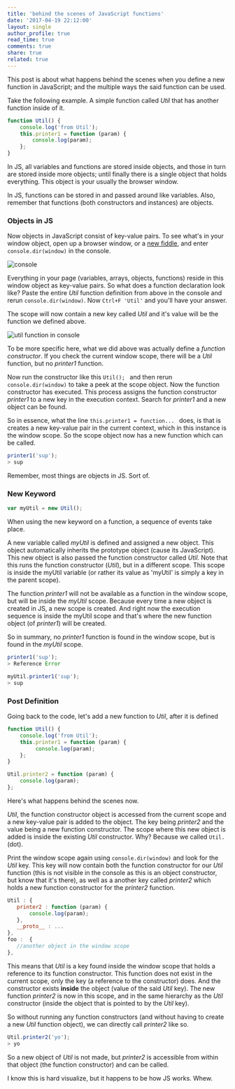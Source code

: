 ```yaml
---
title: 'behind the scenes of JavaScript functions'
date: '2017-04-19 22:12:00'
layout: single
author_profile: true
read_time: true
comments: true
share: true
related: true
---
```


This post is about what happens behind the scenes when you define a new function in JavaScript; and the multiple ways the said function can be used.

Take the following example.  A simple function called *Util* that has another function inside of it. 

```javascript
function Util() {
    console.log('from Util');	
    this.printer1 = function (param) {
        console.log(param);
    };
}
```

In JS, all variables and functions are stored inside objects, and those in turn are stored inside more objects; until finally there is a single object that holds everything. This object is your usually the browser window.

In JS, functions can be stored in and passed around like variables. Also, remember that functions (both constructors and instances) are objects.



### Objects in JS

Now objects in JavaScript consist of key-value pairs. To see what's in your window object, open up a browser window, or a [new fiddle](https://jsfiddle.net/6tdp5gaw/), and enter `console.dir(window)` in the console. 

![console](http://uvinw.github.io/assets/images/consolewindow.png)

Everything in your page (variables, arrays, objects, functions) reside in this window object as key-value pairs. So what does a function declaration look like? Paste the entire *Util* function definition from above in the console and rerun `console.dir(window)`. Now `Ctrl+F 'Util'` and you'll have your answer.

The scope will now contain a new key called *Util* and it's value will be the function we defined above.

![util function in console](http://uvinw.github.io/assets/images/consoleutilfunction.PNG)

To be more specific here, what we did above was actually define a *function constructor*.  If you check the current window scope, there will be a *Util* function, but no *printer1* function. 

Now run the constructor like this `Util(); ` and then rerun `console.dir(window)` to take a peek at the scope object. Now the function constructor has executed. This process assigns the function constructor *printer1* to a new key in the execution context. Search for *printer1* and a new object can be found. 

So in essence, what the line `this.printer1 = function... ` does, is that is creates a new key-value pair in the current context, which in this instance is the window scope. So the scope object now has a new function which can be called.

```javascript
printer1('sup');
> sup
```

Remember, most things are objects in JS. Sort of.



### New Keyword

```javascript
var myUtil = new Util();
```

When using the new keyword on a function, a sequence of events take place. 

A new variable called *myUtil* is defined and assigned a new object. This object automatically inherits the prototype object (cause its JavaScript). This new object is also passed the function constructor called *Util*. Note that this runs the function constructor (*Util*), but in a different scope. This scope is inside the myUtil variable (or rather its value as 'myUtil' is simply a key in the parent scope).

The function *printer1* will not be available as a function in the window scope, but will be inside the *myUtil* scope. Because every time a new object is created in JS, a new scope is created. And right now the execution sequence is inside the myUtil scope and that's where the new function object (of *printer1*) will be created. 

So in summary, no *printer1* function is found in the window scope, but is found in the *myUtil* scope. 

```javascript
printer1('sup');
> Reference Error

myUtil.printer1('sup');
> sup
```



### Post Definition

Going back to the code, let's add a new function to *Util*, after it is defined

```javascript
function Util() {
  	console.log('from Util');	
  	this.printer1 = function (param) {
         console.log(param);
  	};
}

Util.printer2 = function (param) {
    console.log(param);
};
```

Here's what happens behind the scenes now. 

*Util*, the function constructor object is accessed from the current scope and a new key-value pair is added to the object. The key being *printer2* and the value being a new function constructor. The scope where this new object is added is inside the existing *Util* constructor. Why? Because we called `Util.`(dot).

Print the window scope again using `console.dir(window)` and look for the *Util* key. This key will now contain both the function constructor for our *Util* function (this is not visible in the console as this is an object constructor, but know that it's there), as well as a another key called *printer2* which holds a new function constructor for the *printer2* function. 

```javascript
Util : {
   printer2 : function (param) {
       console.log(param);
   },
   __proto__ : ...
}, 
foo :  {
   //another object in the window scope
},
```

This means that *Util* is a key found inside the window scope that holds a reference to its function constructor. This function does not exist in the current scope, only the key (a reference to the constructor) does. And the constructor exists **inside** the object (value of the said *Util* key). The new function *printer2* is now in this scope, and in the same hierarchy as the *Util* constructor (inside the object that is pointed to by the *Util* key).

So without running any function constructors (and without having to create a new *Util* function object), we can directly call *printer2* like so.

```javascript
Util.printer2('yo');
> yo
```

So a new object of *Util* is not made, but *printer2* is accessible from within that object (the function constructor) and can be called. 

I know this is hard visualize, but it happens to be how JS works. Whew.